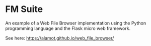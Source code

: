 # FM Suite

An example of a Web File Browser implementation using the Python programming language and the Flask micro web framework.

See here: https://alamot.github.io/web_file_browser/
